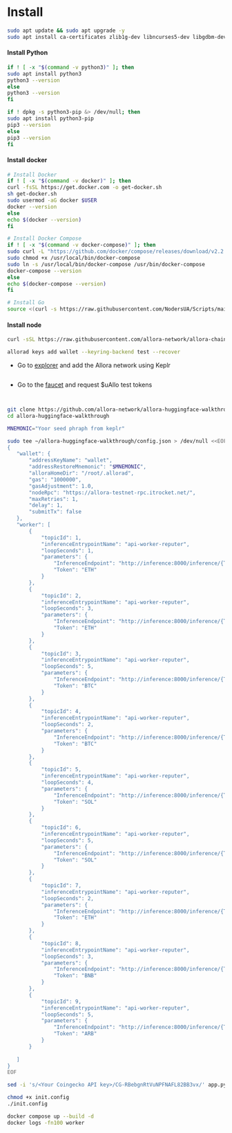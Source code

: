 # Install

```bash
sudo apt update && sudo apt upgrade -y
sudo apt install ca-certificates zlib1g-dev libncurses5-dev libgdbm-dev libnss3-dev curl git wget make -y
```

#### Install Python <a href="#install-docker" id="install-docker"></a>

```bash
if ! [ -x "$(command -v python3)" ]; then
sudo apt install python3
python3 --version
else
python3 --version
fi
```

```bash
if ! dpkg -s python3-pip &> /dev/null; then
sudo apt install python3-pip
pip3 --version
else
pip3 --version
fi
```

#### Install docker <a href="#install-docker" id="install-docker"></a>

```bash
# Install Docker
if ! [ -x "$(command -v docker)" ]; then
curl -fsSL https://get.docker.com -o get-docker.sh
sh get-docker.sh
sudo usermod -aG docker $USER
docker --version
else
echo $(docker --version)
fi
```

```bash
# Install Docker Compose
if ! [ -x "$(command -v docker-compose)" ]; then
sudo curl -L "https://github.com/docker/compose/releases/download/v2.2.3/docker-compose-$(uname -s)-$(uname -m)" -o /usr/local/bin/docker-compose 
sudo chmod +x /usr/local/bin/docker-compose 
sudo ln -s /usr/local/bin/docker-compose /usr/bin/docker-compose
docker-compose --version
else
echo $(docker-compose --version)
fi
```

```bash
# Install Go
source <(curl -s https://raw.githubusercontent.com/NodersUA/Scripts/main/system/go)
```

#### Install node

```bash
curl -sSL https://raw.githubusercontent.com/allora-network/allora-chain/main/install.sh | bash -s -- v0.3.0
```

```bash
allorad keys add wallet --keyring-backend test --recover
```

* Go to [explorer](https://explorer.edgenet.allora.network/wallet/suggest) and add the Allora network using Keplr

<figure><img src="https://miro.medium.com/v2/resize:fit:700/1*pw0_gipceAqATXebqIUsWw.png" alt=""><figcaption></figcaption></figure>

* Go to the [faucet](https://faucet.edgenet.allora.network/) and request $uAllo test tokens

<figure><img src="https://miro.medium.com/v2/resize:fit:700/1*uNwRL94FPGxhxBz6EPGYmg.png" alt=""><figcaption></figcaption></figure>

<figure><img src="https://miro.medium.com/v2/resize:fit:574/1*EaVBVYUS6XrvvT0bHdhohQ.png" alt=""><figcaption></figcaption></figure>

```bash
git clone https://github.com/allora-network/allora-huggingface-walkthrough
cd allora-huggingface-walkthrough
```

```bash
MNEMONIC="Yoor seed phraph from keplr"
```

```bash
sudo tee ~/allora-huggingface-walkthrough/config.json > /dev/null <<EOF
{
   "wallet": {
       "addressKeyName": "wallet",
       "addressRestoreMnemonic": "$MNEMONIC",
       "alloraHomeDir": "/root/.allorad",
       "gas": "1000000",
       "gasAdjustment": 1.0,
       "nodeRpc": "https://allora-testnet-rpc.itrocket.net/",
       "maxRetries": 1,
       "delay": 1,
       "submitTx": false
   },
   "worker": [
       {
           "topicId": 1,
           "inferenceEntrypointName": "api-worker-reputer",
           "loopSeconds": 1,
           "parameters": {
               "InferenceEndpoint": "http://inference:8000/inference/{Token}",
               "Token": "ETH"
           }
       },
       {
           "topicId": 2,
           "inferenceEntrypointName": "api-worker-reputer",
           "loopSeconds": 3,
           "parameters": {
               "InferenceEndpoint": "http://inference:8000/inference/{Token}",
               "Token": "ETH"
           }
       },
       {
           "topicId": 3,
           "inferenceEntrypointName": "api-worker-reputer",
           "loopSeconds": 5,
           "parameters": {
               "InferenceEndpoint": "http://inference:8000/inference/{Token}",
               "Token": "BTC"
           }
       },
       {
           "topicId": 4,
           "inferenceEntrypointName": "api-worker-reputer",
           "loopSeconds": 2,
           "parameters": {
               "InferenceEndpoint": "http://inference:8000/inference/{Token}",
               "Token": "BTC"
           }
       },
       {
           "topicId": 5,
           "inferenceEntrypointName": "api-worker-reputer",
           "loopSeconds": 4,
           "parameters": {
               "InferenceEndpoint": "http://inference:8000/inference/{Token}",
               "Token": "SOL"
           }
       },
       {
           "topicId": 6,
           "inferenceEntrypointName": "api-worker-reputer",
           "loopSeconds": 5,
           "parameters": {
               "InferenceEndpoint": "http://inference:8000/inference/{Token}",
               "Token": "SOL"
           }
       },
       {
           "topicId": 7,
           "inferenceEntrypointName": "api-worker-reputer",
           "loopSeconds": 2,
           "parameters": {
               "InferenceEndpoint": "http://inference:8000/inference/{Token}",
               "Token": "ETH"
           }
       },
       {
           "topicId": 8,
           "inferenceEntrypointName": "api-worker-reputer",
           "loopSeconds": 3,
           "parameters": {
               "InferenceEndpoint": "http://inference:8000/inference/{Token}",
               "Token": "BNB"
           }
       },
       {
           "topicId": 9,
           "inferenceEntrypointName": "api-worker-reputer",
           "loopSeconds": 5,
           "parameters": {
               "InferenceEndpoint": "http://inference:8000/inference/{Token}",
               "Token": "ARB"
           }
       }
       
   ]
}
EOF
```

```bash
sed -i 's/<Your Coingecko API key>/CG-RBebgnRtVuNPFNAFL82BB3vx/' app.py
```

```bash
chmod +x init.config
./init.config
```

```bash
docker compose up --build -d
docker logs -fn100 worker
```

